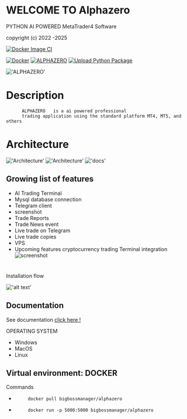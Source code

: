 # WELCOME  TO  Alphazero

PYTHON  AI  POWERED MetaTrader4 Software

copyright (c) 2022 -2025  


[![Docker Image CI](https://github.com/nguemechieu/alphazero/actions/workflows/docker-image.yml/badge.svg)](https://github.com/nguemechieu/alphazero/actions/workflows/docker-image.yml)

[![Docker](https://github.com/nguemechieu/ZONES/actions/workflows/docker-publish.yml/badge.svg)](https://github.com/nguemechieu/alphazero/actions/workflows/docker-publish.yml)
[![ALPHAZERO](https://github.com/nguemechieu/ZONES/actions/workflows/python-app.yml/badge.svg)](https://github.com/nguemechieu/alphazero/actions/workflows/python-app.yml)
[![Upload Python Package](https://github.com/nguemechieu/ZONES/actions/workflows/python-publish.yml/badge.svg)](https://github.com/nguemechieu/alphazero/actions/workflows/python-publish.yml)

!['ALPHAZERO'](./images/alphazero.png)



# Description

          ALPHAZERO   is a ai powered professional  
          trading application using the standard platform MT4, MT5, and others

# Architecture

!['Architecture'](./src/images/Architecture/zones_ea/Slide3.PNG)
!['Architecture'](./src/images/Architecture/zones_ea/Slide4.PNG)
!['docs'](./src/License/LICENSE)

## Growing list of features

- AI Trading Terminal
- Mysql database connection
- Telegram client
- screenshot
- Trade Reports
- Trade News event
- Live trade on Telegram
- Live trade copies
- VPS
- Upcoming features cryptocurrency trading Terminal integration
  ![screenshot](MT4/Images/File/alphazero.ico)

# 
Installation flow

!['alt text'](src/images/ZONESEA/Slide2.PNG)
## Documentation

See documentation [click here !](src/docs/ZONESEA.pdf)



OPERATING SYSTEM 
  - Windows
  - MacOS
  - Linux




## Virtual environment: DOCKER

Commands
-          docker pull bigbossmanager/alphazero
-          docker run -p 5000:5000 bigbossmanager/alphazero
